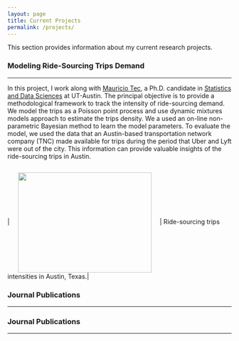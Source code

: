 ```yaml
---
layout: page
title: Current Projects
permalink: /projects/
---
```


This section provides information about my current research projects. 

### Modeling Ride-Sourcing Trips Demand 
___
In this project, I work along with [Mauricio Tec](https://mauriciogtec.github.io/), a Ph.D. candidate in [Statistics and Data Sciences](https://stat.utexas.edu/) at UT-Austin. The principal objective is to provide a methodological framework to track the intensity of ride-sourcing demand. We model the trips as a Poisson point process and use dynamic mixtures models approach to estimate the trips density. We a used an on-line non-parametric Bayesian method to learn the model parameters. To evaluate the model, we used the data that an Austin-based transportation network company (TNC) made available for trips during the period that Uber and Lyft were out of the city. This information can provide valuable insights of the ride-sourcing trips in Austin.

![]()

| <img src="../assets/projects/Intensity-c.gif" ALIGN="center" style="margin:0px 15px ; width:300px; height:225px;"/> | 
Ride-sourcing trips intensities in Austin, Texas.|

### Journal Publications
___

### Journal Publications
___
